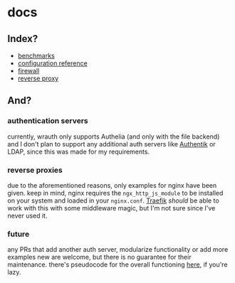 # docs

## Index?

- [benchmarks](bench.md)
- [configuration reference](config.md)
- [firewall](firewall.md)
- [reverse proxy](reverse.md)

## And?

### authentication servers
currently, wrauth only supports Authelia (and only with the file backend) and I don't plan to support any additional auth servers like [Authentik](https://goauthentik.io/) or LDAP, since this was made for my requirements.

### reverse proxies
due to the aforementioned reasons, only examples for nginx have been given. keep in mind, nginx requires the `ngx_http_js_module` to be installed on your system and loaded in your `nginx.conf`. [Traefik](https://traefik.io/traefik/) *should* be able to work with this with some middleware magic, but I'm not sure since I've never used it.

### future
any PRs that add another auth server, modularize functionality or add more examples new are welcome, but there is no guarantee for their maintenance. there's pseudocode for the overall functioning [here](./pseudo.txt), if you're lazy.